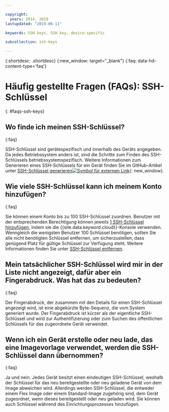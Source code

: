 ```yaml
---

copyright:
  years: 2014, 2019
lastupdated: "2019-06-11"

keywords: SSH keys, SSH key, device-specific

subcollection: ssh-keys

---
```


{:shortdesc: .shortdesc}
{:new_window: target="_blank"}
{:faq: data-hd-content-type='faq'}

# Häufig gestellte Fragen (FAQs): SSH-Schlüssel
{: #faqs-ssh-keys}

## Wo finde ich meinen SSH-Schlüssel?
{:faq}

SSH-Schlüssel sind gerätespezifisch und innerhalb des Geräts angegeben. Da jedes Betriebssystem anders ist, sind die Schritte zum Finden des SSH-Schlüssels betriebssystemspezifisch. Weitere Informationen zum Generieren eines SSH-Schlüssels für ein Gerät finden Sie im GitHub-Artikel unter [SSH-Schlüssel generieren![Symbol für externen Link](../../icons/launch-glyph.svg "Symbol für externen Link")](https://help.github.com/articles/generating-ssh-keys#platform-windows){: new_window}.

## Wie viele SSH-Schlüssel kann ich meinem Konto hinzufügen?
{:faq}

Sie können einem Konto bis zu 100 SSH-Schlüssel zuordnen. Benutzer mit der entsprechenden Berechtigung können jeweils [1 SSH-Schlüssel hinzufügen](/docs/infrastructure/ssh-keys?topic=ssh-keys-adding-an-ssh-key), indem sie die {{site.data.keyword.cloud}}-Konsole verwenden. Wenngleich die wenigsten Benutzer 100 Schlüssel benötigen, sollten Sie alle nicht benötigten Schlüssel entfernen, um sicherzustellen, dass genügend Platz für gültige Schlüssel zur Verfügung steht. Weitere Informationen finden Sie unter [SSH-Schlüssel entfernen](/docs/infrastructure/ssh-keys?topic=ssh-keys-removing-an-ssh-key).

## Mein tatsächlicher SSH-Schlüssel wird mir in der Liste nicht angezeigt, dafür aber ein Fingerabdruck. Was hat das zu bedeuten?
{:faq}

Der Fingerabdruck, der zusammen mit den Details für einen SSH-Schlüssel angezeigt wird, ist eine abgekürzte Byte-Sequenz, die vom System generiert wurde. Der Fingerabdruck ist kürzer als der eigentliche SSH-Schlüssel und wird zur Authentifizierung oder zum Suchen des öffentlichen Schlüssels für das zugeordnete Gerät verwendet.

## Wenn ich ein Gerät erstelle oder neu lade, das eine Imagevorlage verwendet, werden die SSH-Schlüssel dann übernommen?
{:faq}

Ja und nein. Jedes Gerät besitzt einen eindeutigen SSH-Schlüssel, weshalb der Schlüssel für das neu bereitgestellte oder neu geladene Gerät von dem Image abweichen wird.  Allerdings werden SSH-Schlüssel, die entweder einem Flex Image oder einem Standard-Image zugehörig sind, dem Gerät zugeordnet, wenn dieses bereitgestellt oder neu geladen wird. Sie können auch Schlüssel während des Einrichtungsprozesses hinzufügen.
